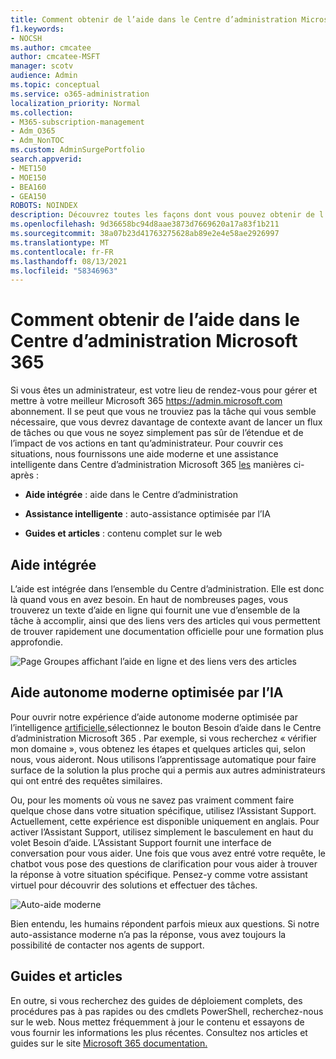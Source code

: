 ```yaml
---
title: Comment obtenir de l’aide dans le Centre d’administration Microsoft 365
f1.keywords:
- NOCSH
ms.author: cmcatee
author: cmcatee-MSFT
manager: scotv
audience: Admin
ms.topic: conceptual
ms.service: o365-administration
localization_priority: Normal
ms.collection:
- M365-subscription-management
- Adm_O365
- Adm_NonTOC
ms.custom: AdminSurgePortfolio
search.appverid:
- MET150
- MOE150
- BEA160
- GEA150
ROBOTS: NOINDEX
description: Découvrez toutes les façons dont vous pouvez obtenir de l’aide à l’aide Centre d’administration Microsoft 365.
ms.openlocfilehash: 9d36658bc94d8aae3873d7669620a17a83f1b211
ms.sourcegitcommit: 38a07b23d41763275628ab89e2e4e58ae2926997
ms.translationtype: MT
ms.contentlocale: fr-FR
ms.lasthandoff: 08/13/2021
ms.locfileid: "58346963"
---
```

<!-- The following is just placeholder text from Madhura's mail. We need to add images/examples of each -->

# <a name="how-to-get-help-in-the-microsoft-365-admin-center"></a>Comment obtenir de l’aide dans le Centre d’administration Microsoft 365

Si vous êtes un administrateur, est votre lieu de rendez-vous pour gérer et mettre à votre meilleur Microsoft 365 <a href="https://go.microsoft.com/fwlink/p/?linkid=2024339" target="_blank">https://admin.microsoft.com</a> abonnement. Il se peut que vous ne trouviez pas la tâche qui vous semble nécessaire, que vous devrez davantage de contexte avant de lancer un flux de tâches ou que vous ne soyez simplement pas sûr de l’étendue et de l’impact de vos actions en tant qu’administrateur. Pour couvrir ces situations, nous fournissons une aide moderne et une assistance intelligente dans Centre d’administration Microsoft 365 <a href="https://go.microsoft.com/fwlink/p/?linkid=2166757" target="_blank">les</a> manières ci-après :

* **Aide intégrée** : aide dans le Centre d’administration

* **Assistance intelligente** : auto-assistance optimisée par l’IA

* **Guides et articles** : contenu complet sur le web

## <a name="integrated-help"></a>Aide intégrée

L’aide est <a href="https://go.microsoft.com/fwlink/p/?linkid=2166757" target="_blank"></a>intégrée dans l’ensemble du Centre d’administration. Elle est donc là quand vous en avez besoin. En haut de nombreuses pages, vous trouverez un texte d’aide en ligne qui fournit une vue d’ensemble de la tâche à accomplir, ainsi que des liens vers des articles qui vous permettent de trouver rapidement une documentation officielle pour une formation plus approfondie.

![Page Groupes affichant l’aide en ligne et des liens vers des articles](../../media/integrated-help.png)

## <a name="modern-self-help-powered-by-ai"></a>Aide autonome moderne optimisée par l’IA

Pour ouvrir notre expérience d’aide autonome moderne optimisée  par l’intelligence <a href="https://go.microsoft.com/fwlink/p/?linkid=2166757" target="_blank">artificielle,</a>sélectionnez le bouton Besoin d’aide dans le Centre d’administration Microsoft 365 . Par exemple, si vous recherchez « vérifier mon domaine », vous obtenez les étapes et quelques articles qui, selon nous, vous aideront. Nous utilisons l’apprentissage automatique pour faire surface de la solution la plus proche qui a permis aux autres administrateurs qui ont entré des requêtes similaires.

Ou, pour les moments où vous ne savez pas vraiment comment faire quelque chose dans votre situation spécifique, utilisez l’Assistant Support. Actuellement, cette expérience est disponible uniquement en anglais. Pour activer l’Assistant Support, utilisez simplement le  basculement en haut du volet Besoin d’aide. L’Assistant Support fournit une interface de conversation pour vous aider. Une fois que vous avez entré votre requête, le chatbot vous pose des questions de clarification pour vous aider à trouver la réponse à votre situation spécifique. Pensez-y comme votre assistant virtuel pour découvrir des solutions et effectuer des tâches.

![Auto-aide moderne](../../media/help-options.png)

Bien entendu, les humains répondent parfois mieux aux questions. Si notre auto-assistance moderne n’a pas la réponse, vous avez toujours la possibilité de contacter nos agents de support.

## <a name="guides-and-articles"></a>Guides et articles

En outre, si vous recherchez des guides de déploiement complets, des procédures pas à pas rapides ou des cmdlets PowerShell, recherchez-nous sur le web. Nous mettez fréquemment à jour le contenu et essayons de vous fournir les informations les plus récentes. Consultez nos articles et guides sur le site [Microsoft 365 documentation.](../../index.yml)